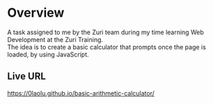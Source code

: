 # Overview 
A task assigned to me by the Zuri team during my time learning Web Development at the Zuri Training. <br />
The idea is to create a basic calculator that prompts once the page is loaded, by using JavaScript.


## Live URL
https://0laolu.github.io/basic-arithmetic-calculator/
